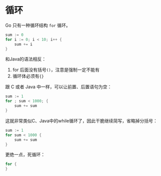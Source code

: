 # 循环

Go 只有一种循环结构 `for` 循环。

```go
sum := 0
for i := 0; i < 10; i++ {
    sum += i
}
```

和Java的语法相反：

1. for 后面没有括号`()`，注意是强制一定不能有
2. 循环体必须有`{}`

跟 C 或者 Java 中一样，可以让前置、后置语句为空：

```go
sum := 1
for ; sum < 1000; {
    sum += sum
}
```

这就非常类似C、Java中的while循环了，因此干脆继续简写，省略掉分括号：

```go
sum := 1
for sum < 1000 {
    sum += sum
}
```

更绝一点，死循环：

```go
for {
}
```

